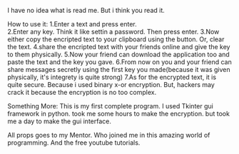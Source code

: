 I have no idea what is read me. But i think you read it.

How to use it:
1.Enter a text and press enter.  
2.Enter any key. Think it like settin a password. Then press enter.
3.Now either copy the encripted text to your clipboard using the button. Or, clear the text.
4.share the encripted text with your friends online and give the key to them physically.
5.Now your friend can download the application too and paste the text and the key you gave.
6.From now on you and your friend can share messages secretly using the first key you made(because it was given physically, it's integrety is quite strong)
7.As for the encrypted text, it is quite secure. Because i used binary x-or encryption. But, hackers may crack it because the encryption is no too complex.


Something More:
This is my first complete program. I used Tkinter gui framework in python. took me some hours to make the encryption. but took me a day to make the gui interface. 

All props goes to my Mentor. Who joined me in this amazing world of programming. And the free youtube tutorials.
